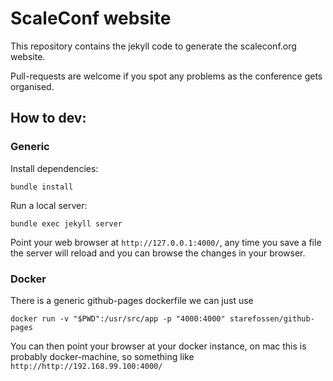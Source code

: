 ScaleConf website
=================

This repository contains the jekyll code to generate the scaleconf.org website.

Pull-requests are welcome if you spot any problems as the conference gets organised.

## How to dev:

### Generic

Install dependencies:
```
bundle install
```

Run a local server:
```
bundle exec jekyll server
```

Point your web browser at `http://127.0.0.1:4000/`, any time you save a file the server will reload and you can browse the changes in your browser.

### Docker

There is a generic github-pages dockerfile we can just use

```
docker run -v "$PWD":/usr/src/app -p "4000:4000" starefossen/github-pages
```

You can then point your browser at your docker instance, on mac this is probably docker-machine, so something like `http://http://192.168.99.100:4000/`
